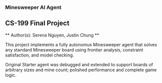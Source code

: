### Minesweeper AI Agent
## CS-199 Final Project

** Author(s): Serena Nguyen, Justin Chung **

This project implements a fully autonomus Minesweeper
agent that solves any standard Minesweeper board using
frontier analysis, constraint satisfaction, and model
checking. 

Original Starter agent was debugged and extended to support
boards of arbitrary sizes and mine count; polished performance
and complete game logic.
